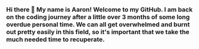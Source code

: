 ### Hi there 👋 My name is Aaron! Welcome to my GitHub. I am back on the coding journey after a little over 3 months of some long overdue personal time. We can all get overwhelmed and burnt out pretty easily in this field, so it's important that we take the much needed time to recuperate.





<!--
**frequencycodes/frequencycodes** is a ✨ _special_ ✨ repository because its `README.md` (this file) appears on your GitHub profile.

Here are some ideas to get you started:

- 🔭 I’m currently working on ...
- 🌱 I’m currently learning ...
- 👯 I’m looking to collaborate on ...
- 🤔 I’m looking for help with ...
- 💬 Ask me about ...
- 📫 How to reach me: ...
- 😄 Pronouns: ...
- ⚡ Fun fact: ...
-->
